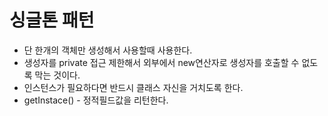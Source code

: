 # 싱글톤 패턴
-  단 한개의 객체만 생성해서 사용할때 사용한다.
- 생성자를 private 접근 제한해서 외부에서 new연산자로 생성자를 호출할 수 없도록 막는 것이다.
- 인스턴스가 필요하다면 반드시 클래스 자신을 거치도록 한다.
- getInstace() - 정적필드값을 리턴한다.
